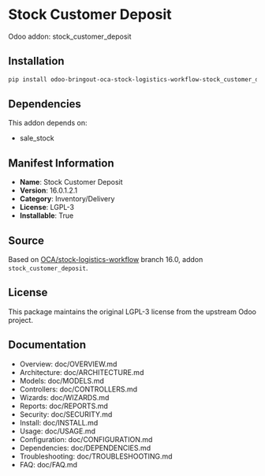 # Stock Customer Deposit

Odoo addon: stock_customer_deposit

## Installation

```bash
pip install odoo-bringout-oca-stock-logistics-workflow-stock_customer_deposit
```

## Dependencies

This addon depends on:
- sale_stock

## Manifest Information

- **Name**: Stock Customer Deposit
- **Version**: 16.0.1.2.1
- **Category**: Inventory/Delivery
- **License**: LGPL-3
- **Installable**: True

## Source

Based on [OCA/stock-logistics-workflow](https://github.com/OCA/stock-logistics-workflow) branch 16.0, addon `stock_customer_deposit`.

## License

This package maintains the original LGPL-3 license from the upstream Odoo project.

## Documentation

- Overview: doc/OVERVIEW.md
- Architecture: doc/ARCHITECTURE.md
- Models: doc/MODELS.md
- Controllers: doc/CONTROLLERS.md
- Wizards: doc/WIZARDS.md
- Reports: doc/REPORTS.md
- Security: doc/SECURITY.md
- Install: doc/INSTALL.md
- Usage: doc/USAGE.md
- Configuration: doc/CONFIGURATION.md
- Dependencies: doc/DEPENDENCIES.md
- Troubleshooting: doc/TROUBLESHOOTING.md
- FAQ: doc/FAQ.md
